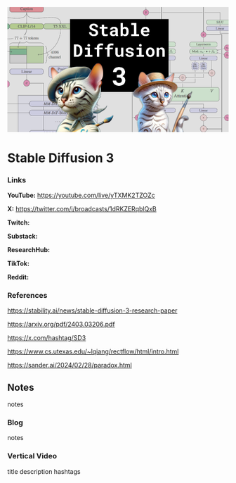 ![thumbnail](thumbnail.png)

# Stable Diffusion 3

### Links

**YouTube:** https://youtube.com/live/yTXMK2TZOZc

**X:** https://twitter.com/i/broadcasts/1dRKZERqblQxB

**Twitch:**

**Substack:**

**ResearchHub:**

**TikTok:**

**Reddit:**

### References

https://stability.ai/news/stable-diffusion-3-research-paper

https://arxiv.org/pdf/2403.03206.pdf

https://x.com/hashtag/SD3

https://www.cs.utexas.edu/~lqiang/rectflow/html/intro.html

https://sander.ai/2024/02/28/paradox.html

## Notes

notes

### Blog

notes

### Vertical Video

title
description
hashtags
